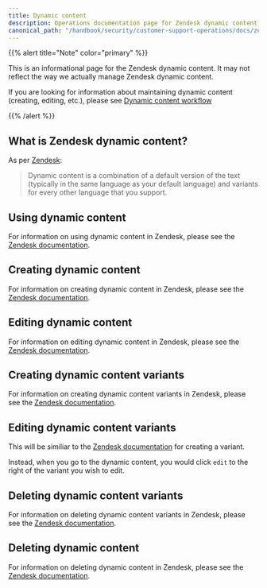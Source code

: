 ```yaml
---
title: Dynamic content
description: Operations documentation page for Zendesk dynamic content
canonical_path: "/handbook/security/customer-support-operations/docs/zendesk/dynamic-content"
---
```


{{% alert title="Note" color="primary" %}}

This is an informational page for the Zendesk dynamic content. It may not reflect the way we actually manage Zendesk dynamic content.

If you are looking for information about maintaining dynamic content (creating, editing, etc.), please see [Dynamic content workflow](../../workflows/zendesk/dynamic-content)

{{% /alert %}}

## What is Zendesk dynamic content?

As per [Zendesk](https://support.zendesk.com/hc/en-us/articles/4408882999066-Providing-multiple-language-support-with-dynamic-content):

> Dynamic content is a combination of a default version of the text (typically in the same language as your default language) and variants for every other language that you support.

## Using dynamic content

For information on using dynamic content in Zendesk, please see the [Zendesk documentation](https://support.zendesk.com/hc/en-us/articles/4408882999066-Providing-multiple-language-support-with-dynamic-content#topic_enk_bdi_je).

## Creating dynamic content

For information on creating dynamic content in Zendesk, please see the [Zendesk documentation](https://support.zendesk.com/hc/en-us/articles/4408882999066-Providing-multiple-language-support-with-dynamic-content#topic_qcy_eci_je).

## Editing dynamic content

For information on editing dynamic content in Zendesk, please see the [Zendesk documentation](https://support.zendesk.com/hc/en-us/articles/4408882999066-Providing-multiple-language-support-with-dynamic-content#topic_izg_rnv_le).

## Creating dynamic content variants

For information on creating dynamic content variants in Zendesk, please see the [Zendesk documentation](https://support.zendesk.com/hc/en-us/articles/4408882999066-Providing-multiple-language-support-with-dynamic-content#topic_trk_vqh_le).

## Editing dynamic content variants

This will be similiar to the [Zendesk documentation](https://support.zendesk.com/hc/en-us/articles/4408882999066-Providing-multiple-language-support-with-dynamic-content#topic_qcy_eci_je) for creating a variant.

Instead, when you go to the dynamic content, you would click `edit` to the right of the variant you wish to edit.

## Deleting dynamic content variants

For information on deleting dynamic content variants in Zendesk, please see the [Zendesk documentation](https://support.zendesk.com/hc/en-us/articles/4408882999066-Providing-multiple-language-support-with-dynamic-content#topic_dot_uhk_me).

## Deleting dynamic content

For information on deleting dynamic content in Zendesk, please see the [Zendesk documentation](https://support.zendesk.com/hc/en-us/articles/4408882999066-Providing-multiple-language-support-with-dynamic-content#topic_zwx_ojv_le).
